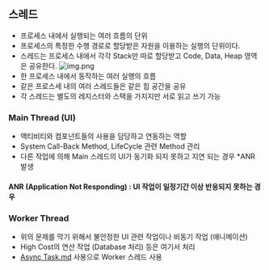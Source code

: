 

## 스레드

- 프로세스 내에서 실행되는 여러 흐름의 단위
- 프로세스의 특정한 수행 경로로 할당받은 자원을 이용하는 실행의 단위이다.
- 스레드는 프로세스 내에서 각각 Stack만 따로 할당받고 Code, Data, Heap 영역은 공유한다.
![img.png](img.png)
- 한 프로세스 내에서 동작하는 여러 실행의 흐름
- 같은 프로스세 내의 여러 스레드들은 같은 힙 공간을 공유
- 각 스레드는 별도의 레지스터와 스택을 가지지만 서로 읽고 쓰기 가능 


### Main Thread (UI)
- 액티비티와 컴포넌트들의 사용을 담당하고 연동하는 역할
- System Call-Back Method, LifeCycle 관련 Method 관리
- 다른 작업에 의해 Main 스레드의 UI가 동기화 되지 못하고 지연 되는 경우 *ANR 발생 

#### ANR (Application Not Responding) : UI 작업이 일정기간 이상 반응되지 못하는 경우 

### Worker Thread 
- 위의 문제를 막기 위해서 불안정한 UI 관련 작업이나 비동기 작업 (애니메이션)
- High Cost의 연산 작업 (Database 처리) 등은 여기서 처리 
- [Async Task.md](Async%20Task.md) 사용으로 Worker 스레드 사용 


